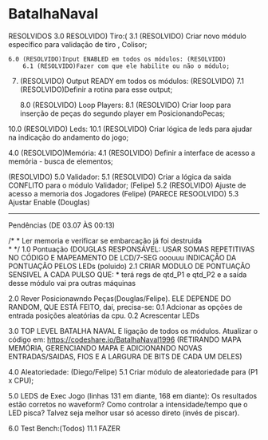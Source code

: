 # BatalhaNaval

RESOLVIDOS
3.0 RESOLVIDO) Tiro:(
		3.1 (RESOLVIDO) Criar novo módulo específico para validação de tiro	, Colisor;
    
    6.0 (RESOLVIDO)Input ENABLED em todos os módulos: (RESOLVIDO)
		6.1 (RESOLVIDO)Fazer com que ele habilite ou não o módulo;

7. (RESOLVIDO) Output READY em todos os módulos: (RESOLVIDO)
		7.1 (RESOLVIDO)Definir a rotina para esse output;
    
    8.0 (RESOLVIDO) Loop Players:
		8.1 (RESOLVIDO) Criar loop para inserção de peças do segundo player em PosicionandoPecas;
    
10.0 (RESOLVIDO) Leds:
		10.1 (RESOLVIDO) Criar lógica de leds para ajudar na indicação do andamento do jogo;
    
4.0 (RESOLVIDO)Memória:
		4.1 (RESOLVIDO) Definir a interface de acesso a memória - busca de elementos;
    
(RESOLVIDO) 5.0 Validador:
		5.1 (RESOLVIDO) Criar a lógica da saida CONFLITO para o módulo Validador; (Felipe)
    5.2 (RESOLVIDO) Ajuste de acesso a memoria dos Jogadores (Felipe)
    (PARECE RESOOLVIDO) 5.3 Ajustar Enable (Douglas)
______________________________________________________________________________________________
Pendências (DE 03.07 ÀS 00:13)

/*
	* Ler memoria e verificar se embarcação já foi destruida  
  * 
*/
1.0 Pontuação (DOUGLAS RESPONSÁVEL: USAR SOMAS REPETITIVAS NO CÓDIGO E MAPEAMENTO DE LCD/7-SEG ooouuu INDICAÇÃO DA PONTUAÇÃO PELOS LEDs (poluido)
		2.1 CRIAR MODULO DE PONTUAÇÃO SENSIVEL A CADA PULSO QUE:
		* terá regs de qtd_P1 e qtd_P2 e a saída desse módulo vai pra outras máquinas

2.0 Rever Posicionawndo Peças(Douglas/Felipe). ELE DEPENDE DO RANDOM, QUE ESTÁ FEITO, daí, precisa-se:
		0.1 Adcionar as opções de entrada posições aleatórias da cpu.
    0.2 Acrescentar LEDs 

3.0 TOP LEVEL BATALHA NAVAL E ligação de todos os módulos.
		Atualizar o código em: https://codeshare.io/BatalhaNaval1996 (RETIRANDO MAPA MEMÓRIA, GERENCIANDO MAPA E ADICIONANDO NOVAS ENTRADAS/SAIDAS,
    FIOS E A LARGURA DE BITS DE CADA UM DELES)

4.0 Aleatoriedade: (Diego/Felipe) 
		5.1 Criar módulo de aleatoriedade para (P1 x CPU);


5.0 LEDS de Exec Jogo (linhas 131 em diante, 168 em diante): Os resultados estão corretos no waveform? Como controlar a intensidade/tempo que o 
    LED pisca? Talvez seja melhor usar só acesso direto (invés de piscar).
 
6.0 Test Bench:(Todos)
    11.1 FAZER


